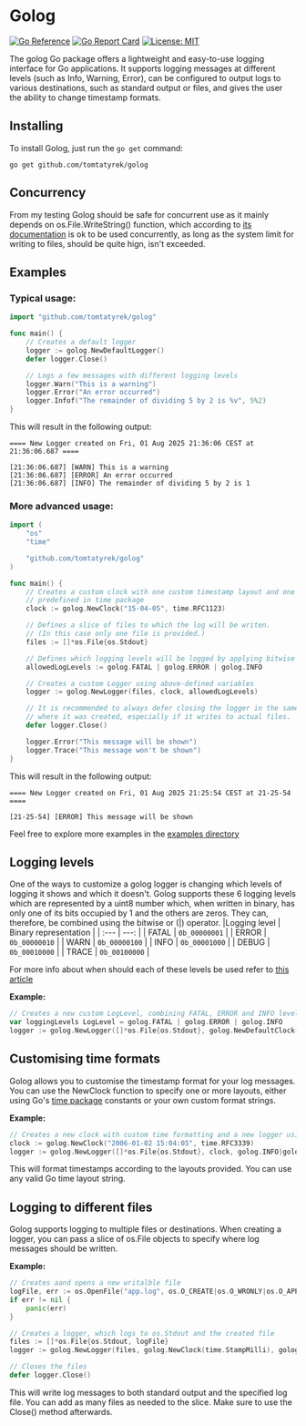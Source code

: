 # Golog

 [![Go Reference](https://pkg.go.dev/badge/github.com/tomtatyrek/golog.svg)](https://pkg.go.dev/github.com/tomtatyrek/golog)
 [![Go Report Card](https://goreportcard.com/badge/github.com/tomtatyrek/golog)](https://goreportcard.com/report/github.com/tomtatyrek/golog)
 [![License: MIT](https://img.shields.io/badge/License-MIT-yellow.svg)](https://opensource.org/licenses/MIT)

The golog Go package offers a lightweight and easy-to-use logging interface for Go applications. It supports logging messages at different levels (such as Info, Warning, Error), can be configured to output logs to various destinations, such as standard output or files, and gives the user the ability to change timestamp formats.

## Installing
To install Golog, just run the `go get` command:

```
go get github.com/tomtatyrek/golog
```

## Concurrency

From my testing Golog should be safe for concurrent use as it mainly depends on os.File.WriteString() function, which according to [its documentation] is ok to be used concurrently, as long as the system limit for writing to files, should be quite hign, isn't exceeded.

## Examples

### Typical usage:

```go
import "github.com/tomtatyrek/golog"

func main() {
    // Creates a default logger
    logger := golog.NewDefaultLogger()
    defer logger.Close()

    // Logs a few messages with different logging levels
    logger.Warn("This is a warning")
    logger.Error("An error occurred")
    logger.Infof("The remainder of dividing 5 by 2 is %v", 5%2)
}
```
This will result in the following output:
```
==== New Logger created on Fri, 01 Aug 2025 21:36:06 CEST at 21:36:06.687 ====

[21:36:06.687] [WARN] This is a warning
[21:36:06.687] [ERROR] An error occurred
[21:36:06.687] [INFO] The remainder of dividing 5 by 2 is 1
```
### More advanced usage:

```go
import (
    "os"
    "time"

    "github.com/tomtatyrek/golog"
)

func main() {
    // Creates a custom clock with one custom timestamp layout and one
    // predefined in time package
    clock := golog.NewClock("15-04-05", time.RFC1123)

    // Defines a slice of files to which the log will be writen.
    // (In this case only one file is provided.)
    files := []*os.File{os.Stdout}

    // Defines which logging levels will be logged by applying bitwise or to them
    allowedLogLevels := golog.FATAL | golog.ERROR | golog.INFO

    // Creates a custom Logger using above-defined variables
    logger := golog.NewLogger(files, clock, allowedLogLevels)

    // It is recommended to always defer closing the logger in the same place
    // where it was created, especially if it writes to actual files.
    defer logger.Close()

    logger.Error("This message will be shown")
    logger.Trace("This message won't be shown")
}
```

This will result in the following output:

```
==== New Logger created on Fri, 01 Aug 2025 21:25:54 CEST at 21-25-54 ====

[21-25-54] [ERROR] This message will be shown
```

Feel free to explore more examples in the [examples directory](./examples/)

## Logging levels

One of the ways to customize a golog logger is changing which levels of logging it shows and which it doesn't. Golog supports these 6 logging levels which are represented by a uint8 number which, when written in binary, has only one of its bits occupied by 1 and the others are zeros. They can, therefore, be combined using the bitwise or (|) operator.
|Logging level | Binary representation |
| :--- | ---: |
| FATAL | `0b_00000001` |
| ERROR | `0b_00000010` |
| WARN  | `0b_00000100` |
| INFO  | `0b_00001000` |
| DEBUG | `0b_00010000` |
| TRACE | `0b_00100000` |

For more info about when should each of these levels be used refer to [this article]

**Example:**
```go
// Creates a new custom LogLevel, combining FATAL, ERROR and INFO levels and passes it to a new logger
var loggingLevels LogLevel = golog.FATAL | golog.ERROR | golog.INFO
logger := golog.NewLogger([]*os.File{os.Stdout}, golog.NewDefaultClock(), loggingLevels)
```

## Customising time formats

Golog allows you to customise the timestamp format for your log messages. You can use the NewClock function to specify one or more layouts, either using Go's [time package] constants or your own custom format strings.

**Example:**
```go
// Creates a new clock with custom time formatting and a new logger using that clock
clock := golog.NewClock("2006-01-02 15:04:05", time.RFC3339)
logger := golog.NewLogger([]*os.File{os.Stdout}, clock, golog.INFO|golog.ERROR)
```

This will format timestamps according to the layouts provided. You can use any valid Go time layout string.

## Logging to different files

Golog supports logging to multiple files or destinations. When creating a logger, you can pass a slice of os.File objects to specify where log messages should be written.

**Example:**

```go
// Creates aand opens a new writalble file
logFile, err := os.OpenFile("app.log", os.O_CREATE|os.O_WRONLY|os.O_APPEND, 0666)
if err != nil {
    panic(err)
}

// Creates a logger, which logs to os.Stdout and the created file
files := []*os.File{os.Stdout, logFile}
logger := golog.NewLogger(files, golog.NewClock(time.StampMilli), golog.INFO|golog.ERROR)

// Closes the files
defer logger.Close()
```

This will write log messages to both standard output and the specified log file. You can add as many files as needed to the slice. Make sure to use the Close() method afterwards.

[this article]: https://sematext.com/blog/logging-levels/
[time package]: https://pkg.go.dev/time#Time.Format
[its documentation]: https://pkg.go.dev/os#hdr-Concurrency